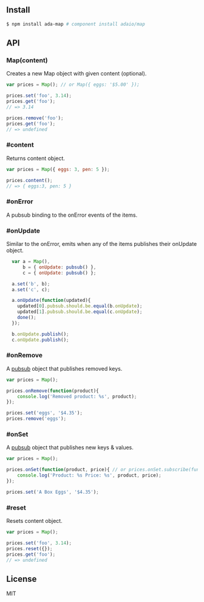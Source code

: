 ## Install

```bash
$ npm install ada-map # component install adaio/map
```

## API

### Map(content)

Creates a new Map object with given content (optional).

```js
var prices = Map(); // or Map({ eggs: '$5.00' });

prices.set('foo', 3.14);
prices.get('foo');
// => 3.14

prices.remove('foo');
prices.get('foo');
// => undefined
```

### #content

Returns content object.

```js
var prices = Map({ eggs: 3, pen: 5 });

prices.content();
// => { eggs:3, pen: 5 }
```

### #onError
A pubsub binding to the onError events of the items.

### #onUpdate
Similar to the onError, emits when any of the items publishes their onUpdate object.

```js
  var a = Map(),
      b = { onUpdate: pubsub() },
      c = { onUpdate: pubsub() };

  a.set('b', b);
  a.set('c', c);

  a.onUpdate(function(updated){
    updated[0].pubsub.should.be.equal(b.onUpdate);
    updated[1].pubsub.should.be.equal(c.onUpdate);
    done();
  });

  b.onUpdate.publish();
  c.onUpdate.publish();
```

### #onRemove

A [pubsub](http://github.com/adaio/pubsub) object that publishes removed keys.

```js
var prices = Map();

prices.onRemove(function(product){
    console.log('Removed product: %s', product);
});

prices.set('eggs', '$4.35');
prices.remove('eggs');
```

### #onSet

A [pubsub](http://github.com/adaio/pubsub) object that publishes new keys & values.

```js
var prices = Map();

prices.onSet(function(product, price){ // or prices.onSet.subscribe(function...
    console.log('Product: %s Price: %s', product, price);
});

prices.set('A Box Eggs', '$4.35');
```



### #reset

Resets content object.

```js
var prices = Map();

prices.set('foo', 3.14);
prices.reset({});
prices.get('foo');
// => undefined
```

## License

  MIT
